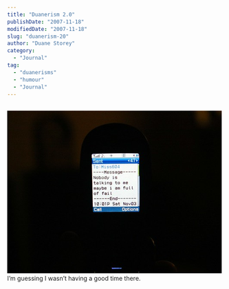 ```yaml
---
title: "Duanerism 2.0"
publishDate: "2007-11-18"
modifiedDate: "2007-11-18"
slug: "duanerism-20"
author: "Duane Storey"
category:
  - "Journal"
tag:
  - "duanerisms"
  - "humour"
  - "Journal"
---
```


  
[  
![](_images/duanerism-20-1.jpg)  ](http://www.flickr.com/photos/duanestorey/2041388423/)  
I’m guessing I wasn’t having a good time there.
